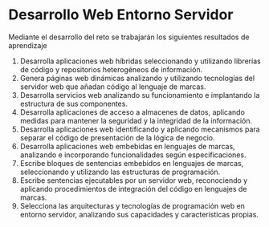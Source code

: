 # Desarrollo Web Entorno Servidor

Mediante el desarrollo del reto se trabajarán los siguientes resultados de aprendizaje



1. Desarrolla aplicaciones web híbridas seleccionando y utilizando librerías de código y repositorios heterogéneos de información.
2. Genera páginas web dinámicas analizando y utilizando tecnologías del servidor web que añadan código al lenguaje de marcas.
3. Desarrolla servicios web analizando su funcionamiento e implantando la estructura de sus componentes.
4. Desarrolla aplicaciones de acceso a almacenes de datos, aplicando medidas para mantener la seguridad y la integridad de la información.
5. Desarrolla aplicaciones web identificando y aplicando mecanismos para separar el código de presentación de la lógica de negocio.
6. Desarrolla aplicaciones web embebidas en lenguajes de marcas, analizando e incorporando funcionalidades según especificaciones.
7. Escribe bloques de sentencias embebidos en lenguajes de marcas, seleccionando y utilizando las estructuras de programación.
8. Escribe sentencias ejecutables por un servidor web, reconociendo y aplicando procedimientos de integración del código en lenguajes de marcas.
9. Selecciona las arquitecturas y tecnologías de programación web en entorno servidor, analizando sus capacidades y características propias.
